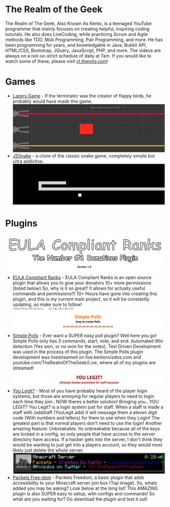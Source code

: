 # The Realm of the Geek

The Realm of The Geek, Also Known As Kento, is a teenaged YouTube programmer that mainly focuses on creating helpful, inspiring coding tutorials. He also does LiveCoding, while practicing Scrum and Agile methods like TDD, Mob Programming, Pair Programming, and more. He has been programming for years, and knowledgable in Java, Bukkit API, HTML/CSS, Bootstrap, JQuery, JavaScript, PHP, and more. The videos are always on a not-so-strict schedule of daily at 7am. If you would like to watch some of these, please visit [yt.therotg.com](http://s.therotg.com/youtube?source=githubreadme)!

# Games
- [Lazers Game](https://therotg.com/games/lasers/) - If the terminator was the creator of flappy birds, he probably would have made this game.
	![Lazers Game](/images/lazer_game.png)
- [JSSnake](https://therotg.com/games/snake/) - a clone of the classic snake game, completely simple but ultra addictive.
	![JSSnake](/images/snake_demo.png)

# Plugins
![EULA](/images/eulaComp.png)
- [EULA Compliant Ranks](https://www.spigotmc.org/resources/eula-compliant-perks.35134/) - EULA Compliant Ranks is an open source plugin that allows you to give your donators 10+ more permissions (listed below) So, why is it so great? It allows for actually useful commands and permissions!!! 10+ Hours have gone into creating this plugin, and this is my current main project, so it will be constantly updating, so make sure to follow!
![Simple Polls](/images/simplePolls.png)
- [Simple Polls](https://www.spigotmc.org/resources/simple-polls.29441/) - Ever want a SUPER easy poll plugin? Well here you go! Simple Polls only has 3 commands, start, vote, and end. Automated Win detection (Yes won, or no won for the votes). Test Driven Development was used in the process of this plugin. The Simple Polls plugin development was livestreamed on live.kentonvizdos.com and youtube.com/TheRealmOfTheGeek/Live, where all of my plugins are streamed!
![You Legit?](/images/youLegit.png)
- [You Legit?](https://www.spigotmc.org/resources/you-legit.30043/) - Most of you have probably heard of the player login systems, but those are annoying for regular players to need to login each time they join.. NOW theres a better solution! Bringing you...YOU LEGIT?  You Legit? is a login system just for staff.  When a staff is made a staff with /addstaff <user> (YouLegit.add) it will message them a eleven digit code (With numbers and letters) for them to use when they Login! The greatest part is that normal players don't need to use the login!  Another amazing feature: Unbreakable. Its unbreakable because all of the keys are locked in a config, so only people that have access to the server directory have access. If a hacker gets into the server, I don't think they would be wanting to just get into a players account, so they would most likely just delete the whole server.
![Packets Free-dom](/images/packetsFree.png)
- [Packets Free-dom](https://www.spigotmc.org/resources/packets-free-dom.29448/) - Packets Freedom, a basic plugin that adds accessibility to your Minecraft server join box (Top image). So, whats added you may be asking? Look below at the long list! This AMAZING plugin is also SUPER easy to setup, with configs and commands! So what are you waiting for? Go download the plugin and test it out!